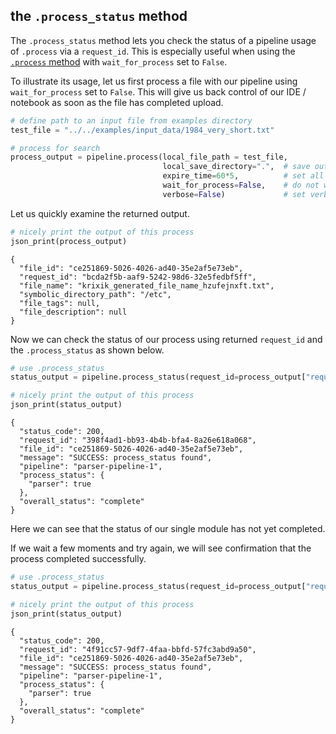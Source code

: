 ## the `.process_status` method

The `.process_status` method lets you check the status of a pipeline usage of `.process` via a `request_id`.  This is especially useful when using the [`.process` method](process.md) with `wait_for_process` set to `False`.

To illustrate its usage, let us first process a file with our pipeline using `wait_for_process` set to `False`.  This will give us back control of our IDE / notebook as soon as the file has completed upload. 


```python
# define path to an input file from examples directory
test_file = "../../examples/input_data/1984_very_short.txt"

# process for search
process_output = pipeline.process(local_file_path = test_file,
                                  local_save_directory=".",  # save output in current directory
                                  expire_time=60*5,          # set all process data to expire in 5 minutes
                                  wait_for_process=False,    # do not wait for process to complete before regaining ide
                                  verbose=False)             # set verbosity to False
```

Let us quickly examine the returned output.


```python
# nicely print the output of this process
json_print(process_output)
```

    {
      "file_id": "ce251869-5026-4026-ad40-35e2af5e73eb",
      "request_id": "bcda2f5b-aaf9-5242-98d6-32e5fedbf5ff",
      "file_name": "krixik_generated_file_name_hzufejnxft.txt",
      "symbolic_directory_path": "/etc",
      "file_tags": null,
      "file_description": null
    }


Now we can check the status of our process using returned `request_id` and the `.process_status` as shown below.


```python
# use .process_status
status_output = pipeline.process_status(request_id=process_output["request_id"])

# nicely print the output of this process
json_print(status_output)
```

    {
      "status_code": 200,
      "request_id": "398f4ad1-bb93-4b4b-bfa4-8a26e618a068",
      "file_id": "ce251869-5026-4026-ad40-35e2af5e73eb",
      "message": "SUCCESS: process_status found",
      "pipeline": "parser-pipeline-1",
      "process_status": {
        "parser": true
      },
      "overall_status": "complete"
    }


Here we can see that the status of our single module has not yet completed.

If we wait a few moments and try again, we will see confirmation that the process completed successfully.


```python
# use .process_status
status_output = pipeline.process_status(request_id=process_output["request_id"])

# nicely print the output of this process
json_print(status_output)
```

    {
      "status_code": 200,
      "request_id": "4f91cc57-9df7-4faa-bbfd-57fc3abd9a50",
      "file_id": "ce251869-5026-4026-ad40-35e2af5e73eb",
      "message": "SUCCESS: process_status found",
      "pipeline": "parser-pipeline-1",
      "process_status": {
        "parser": true
      },
      "overall_status": "complete"
    }
